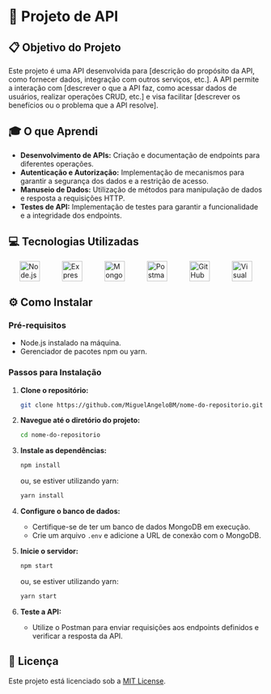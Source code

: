 # 🚀 Projeto de API

## 📋 Objetivo do Projeto
Este projeto é uma API desenvolvida para [descrição do propósito da API, como fornecer dados, integração com outros serviços, etc.]. A API permite a interação com [descrever o que a API faz, como acessar dados de usuários, realizar operações CRUD, etc.] e visa facilitar [descrever os benefícios ou o problema que a API resolve].

## 🎓 O que Aprendi
- **Desenvolvimento de APIs:** Criação e documentação de endpoints para diferentes operações.
- **Autenticação e Autorização:** Implementação de mecanismos para garantir a segurança dos dados e a restrição de acesso.
- **Manuseio de Dados:** Utilização de métodos para manipulação de dados e resposta a requisições HTTP.
- **Testes de API:** Implementação de testes para garantir a funcionalidade e a integridade dos endpoints.

## 💻 Tecnologias Utilizadas
<div style="display: flex; justify-content: space-around; align-items: center;">

  <!-- Node.js -->
  <a href="https://nodejs.org/" target="_blank">
    <img src="https://cdn.jsdelivr.net/gh/devicons/devicon/icons/nodejs/nodejs-original.svg" alt="Node.js" width="40" height="40"/>
  </a>

  <!-- Express.js -->
  <a href="https://expressjs.com/" target="_blank">
    <img src="https://cdn.jsdelivr.net/gh/devicons/devicon/icons/express/express-original.svg" alt="Express.js" width="40" height="40"/>
  </a>

  <!-- MongoDB -->
  <a href="https://www.mongodb.com/" target="_blank">
    <img src="https://cdn.jsdelivr.net/gh/devicons/devicon/icons/mongodb/mongodb-original.svg" alt="MongoDB" width="40" height="40"/>
  </a>

  <!-- Postman -->
  <a href="https://www.postman.com/" target="_blank">
    <img src="https://cdn.jsdelivr.net/gh/devicons/devicon/icons/postman/postman-original.svg" alt="Postman" width="40" height="40"/>
  </a>

  <!-- GitHub -->
  <a href="https://github.com/" target="_blank">
    <img src="https://cdn.jsdelivr.net/gh/devicons/devicon/icons/github/github-original.svg" alt="GitHub" width="40" height="40"/>
  </a>
    <!-- Visual Studio Code -->
  <a href="https://code.visualstudio.com/" target="_blank">
    <img src="https://cdn.jsdelivr.net/gh/devicons/devicon/icons/vscode/vscode-original.svg" alt="Visual Studio Code" width="40" height="40"/>
  </a>

</div>

## ⚙️ Como Instalar

### Pré-requisitos
- Node.js instalado na máquina.
- Gerenciador de pacotes npm ou yarn.

### Passos para Instalação

1. **Clone o repositório:**

    ```bash
    git clone https://github.com/MiguelAngeloBM/nome-do-repositorio.git
    ```

2. **Navegue até o diretório do projeto:**

    ```bash
    cd nome-do-repositorio
    ```

3. **Instale as dependências:**

    ```bash
    npm install
    ```

    ou, se estiver utilizando yarn:

    ```bash
    yarn install
    ```

4. **Configure o banco de dados:**
   - Certifique-se de ter um banco de dados MongoDB em execução.
   - Crie um arquivo `.env` e adicione a URL de conexão com o MongoDB.

5. **Inicie o servidor:**

    ```bash
    npm start
    ```

    ou, se estiver utilizando yarn:

    ```bash
    yarn start
    ```

6. **Teste a API:**
   - Utilize o Postman para enviar requisições aos endpoints definidos e verificar a resposta da API.



## 📄 Licença
Este projeto está licenciado sob a [MIT License](LICENSE).



